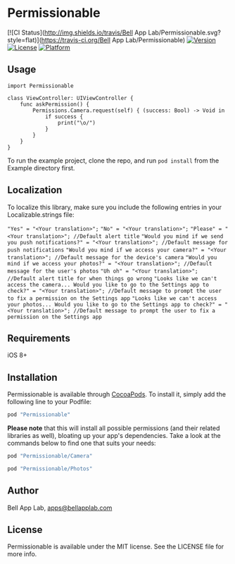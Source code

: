 # Permissionable

[![CI Status](http://img.shields.io/travis/Bell App Lab/Permissionable.svg?style=flat)](https://travis-ci.org/Bell App Lab/Permissionable)
[![Version](https://img.shields.io/cocoapods/v/Permissionable.svg?style=flat)](http://cocoapods.org/pods/Permissionable)
[![License](https://img.shields.io/cocoapods/l/Permissionable.svg?style=flat)](http://cocoapods.org/pods/Permissionable)
[![Platform](https://img.shields.io/cocoapods/p/Permissionable.svg?style=flat)](http://cocoapods.org/pods/Permissionable)

## Usage

    import Permissionable

    class ViewController: UIViewController {
        func askPermission() {
            Permissions.Camera.request(self) { (success: Bool) -> Void in 
                if success {
                    print("\o/")
                }
            }
        }
    }

To run the example project, clone the repo, and run `pod install` from the Example directory first.

## Localization

To localize this library, make sure you include the following entries in your Localizable.strings file:

`"Yes" = "<Your translation>";`
`"No" = "<Your translation>";`
`"Please" = "<Your translation>"; //Default alert title`
`"Would you mind if we send you push notifications?" = "<Your translation>"; //Default message for push notifications`
`"Would you mind if we access your camera?" = "<Your translation>"; //Default message for the device's camera`
`"Would you mind if we access your photos?" = "<Your translation>"; //Default message for the user's photos`
`"Uh oh" = "<Your translation>"; //Default alert title for when things go wrong`
`"Looks like we can't access the camera... Would you like to go to the Settings app to check?" = "<Your translation>"; //Default message to prompt the user to fix a permission on the Settings app`
`"Looks like we can't access your photos... Would you like to go to the Settings app to check?" = "<Your translation>"; //Default message to prompt the user to fix a permission on the Settings app`

## Requirements

iOS 8+

## Installation

Permissionable is available through [CocoaPods](http://cocoapods.org). To install
it, simply add the following line to your Podfile:

```ruby
pod "Permissionable"
```

**Please note** that this will install all possible permissions (and their related libraries as well), bloating up your app's dependencies. Take a look at the commands below to find one that suits your needs:

```ruby
pod "Permissionable/Camera"
```

```ruby
pod "Permissionable/Photos"
```

## Author

Bell App Lab, apps@bellapplab.com

## License

Permissionable is available under the MIT license. See the LICENSE file for more info.
